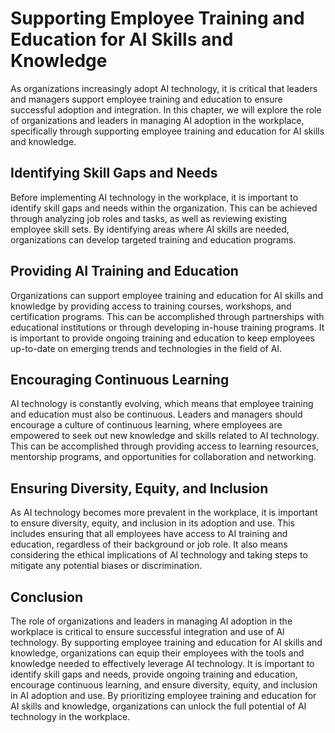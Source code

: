 Supporting Employee Training and Education for AI Skills and Knowledge
=================================================================================================================================================================

As organizations increasingly adopt AI technology, it is critical that leaders and managers support employee training and education to ensure successful adoption and integration. In this chapter, we will explore the role of organizations and leaders in managing AI adoption in the workplace, specifically through supporting employee training and education for AI skills and knowledge.

Identifying Skill Gaps and Needs
--------------------------------

Before implementing AI technology in the workplace, it is important to identify skill gaps and needs within the organization. This can be achieved through analyzing job roles and tasks, as well as reviewing existing employee skill sets. By identifying areas where AI skills are needed, organizations can develop targeted training and education programs.

Providing AI Training and Education
-----------------------------------

Organizations can support employee training and education for AI skills and knowledge by providing access to training courses, workshops, and certification programs. This can be accomplished through partnerships with educational institutions or through developing in-house training programs. It is important to provide ongoing training and education to keep employees up-to-date on emerging trends and technologies in the field of AI.

Encouraging Continuous Learning
-------------------------------

AI technology is constantly evolving, which means that employee training and education must also be continuous. Leaders and managers should encourage a culture of continuous learning, where employees are empowered to seek out new knowledge and skills related to AI technology. This can be accomplished through providing access to learning resources, mentorship programs, and opportunities for collaboration and networking.

Ensuring Diversity, Equity, and Inclusion
-----------------------------------------

As AI technology becomes more prevalent in the workplace, it is important to ensure diversity, equity, and inclusion in its adoption and use. This includes ensuring that all employees have access to AI training and education, regardless of their background or job role. It also means considering the ethical implications of AI technology and taking steps to mitigate any potential biases or discrimination.

Conclusion
----------

The role of organizations and leaders in managing AI adoption in the workplace is critical to ensure successful integration and use of AI technology. By supporting employee training and education for AI skills and knowledge, organizations can equip their employees with the tools and knowledge needed to effectively leverage AI technology. It is important to identify skill gaps and needs, provide ongoing training and education, encourage continuous learning, and ensure diversity, equity, and inclusion in AI adoption and use. By prioritizing employee training and education for AI skills and knowledge, organizations can unlock the full potential of AI technology in the workplace.
